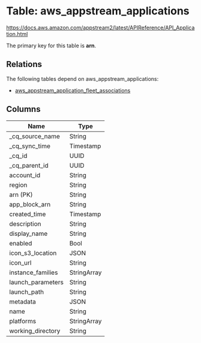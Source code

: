 # Table: aws_appstream_applications

https://docs.aws.amazon.com/appstream2/latest/APIReference/API_Application.html

The primary key for this table is **arn**.

## Relations

The following tables depend on aws_appstream_applications:
  - [aws_appstream_application_fleet_associations](aws_appstream_application_fleet_associations)

## Columns

| Name          | Type          |
| ------------- | ------------- |
|_cq_source_name|String|
|_cq_sync_time|Timestamp|
|_cq_id|UUID|
|_cq_parent_id|UUID|
|account_id|String|
|region|String|
|arn (PK)|String|
|app_block_arn|String|
|created_time|Timestamp|
|description|String|
|display_name|String|
|enabled|Bool|
|icon_s3_location|JSON|
|icon_url|String|
|instance_families|StringArray|
|launch_parameters|String|
|launch_path|String|
|metadata|JSON|
|name|String|
|platforms|StringArray|
|working_directory|String|